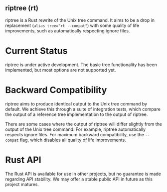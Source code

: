 riptree (rt)
------------

riptree is a Rust rewrite of the Unix tree command. It aims to be a drop in
replacement (`alias tree="rt --compat"`) with some quality of life improvements,
such as automatically respecting ignore files.

# Current Status

riptree is under active development. The basic tree functionality has been
implemented, but most options are not supported yet.

# Backward Compatibility

riptree aims to produce identical output to the Unix tree command by default.
We achieve this through a suite of integration tests, which compare the output
of a reference tree implementation to the output of riptree.

There are some cases where the output of riptree will differ slightly from the
output of the Unix tree command. For example, riptree automatically respects
ignore files. For maximum backward compatibility, use the `--compat` flag, which
disables all quality of life improvements.

# Rust API

The Rust API is available for use in other projects, but no guarantee is made
regarding API stability. We may offer a stable public API in future as this
project matures.
